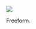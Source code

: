 ![](https://db-feed.s3.amazonaws.com/legacy/shotwin-2022-04-13_21-28-57-1649899783.png)

Freeform. 
